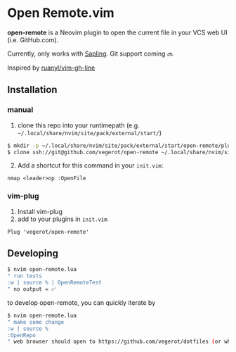 # Open Remote.vim

**open-remote** is a Neovim plugin to open the current file in your VCS
    web UI (i.e. GitHub.com).

Currently, only works with [Sapling](https://github.com/facebook/sapling).  Git
support coming 🔜

Inspired by [ruanyl/vim-gh-line](https://github.com/ruanyl/vim-gh-line)

## Installation
### manual
1. clone this repo into your runtimepath (e.g. `~/.local/share/nvim/site/pack/external/start/`)

```sh
$ mkdir -p ~/.local/share/nvim/site/pack/external/start/open-remote/plugin/
$ clone ssh://git@github.com/vegerot/open-remote ~/.local/share/nvim/site/pack/external/start/open-remote/plugin/open-remote
```

2. Add a shortcut for this command in your `init.vim`:

```vim
nmap <leader>op :OpenFile
```

### vim-plug
1. Install vim-plug
2. add to your plugins in `init.vim`

```vim
Plug 'vegerot/open-remote'
```



## Developing
```sh
$ nvim open-remote.lua
" run tests
:w | source % | OpenRemoteTest
" no output = ✅
```

to develop open-remote, you can quickly iterate by
```sh
$ nvim open-remote.lua
" make some change
:w | source %
:OpenRepo
" web browser should open to https://github.com/vegerot/dotfiles (or wherever you put this file)
```
